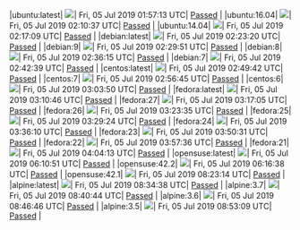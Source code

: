 |ubuntu:latest| ![](https://neilpang.github.io/acmetest/status/ubuntu-latest.svg?1562291833)| Fri, 05 Jul 2019 01:57:13 UTC| [Passed](https://github.com/Neilpang/acmetest/blob/master/logs/ubuntu-latest.out) |
|ubuntu:16.04| ![](https://neilpang.github.io/acmetest/status/ubuntu-16.04.svg?1562292637)| Fri, 05 Jul 2019 02:10:37 UTC| [Passed](https://github.com/Neilpang/acmetest/blob/master/logs/ubuntu-16.04.out) |
|ubuntu:14.04| ![](https://neilpang.github.io/acmetest/status/ubuntu-14.04.svg?1562293029)| Fri, 05 Jul 2019 02:17:09 UTC| [Passed](https://github.com/Neilpang/acmetest/blob/master/logs/ubuntu-14.04.out) |
|debian:latest| ![](https://neilpang.github.io/acmetest/status/debian-latest.svg?1562293400)| Fri, 05 Jul 2019 02:23:20 UTC| [Passed](https://github.com/Neilpang/acmetest/blob/master/logs/debian-latest.out) |
|debian:9| ![](https://neilpang.github.io/acmetest/status/debian-9.svg?1562293791)| Fri, 05 Jul 2019 02:29:51 UTC| [Passed](https://github.com/Neilpang/acmetest/blob/master/logs/debian-9.out) |
|debian:8| ![](https://neilpang.github.io/acmetest/status/debian-8.svg?1562294175)| Fri, 05 Jul 2019 02:36:15 UTC| [Passed](https://github.com/Neilpang/acmetest/blob/master/logs/debian-8.out) |
|debian:7| ![](https://neilpang.github.io/acmetest/status/debian-7.svg?1562294559)| Fri, 05 Jul 2019 02:42:39 UTC| [Passed](https://github.com/Neilpang/acmetest/blob/master/logs/debian-7.out) |
|centos:latest| ![](https://neilpang.github.io/acmetest/status/centos-latest.svg?1562294982)| Fri, 05 Jul 2019 02:49:42 UTC| [Passed](https://github.com/Neilpang/acmetest/blob/master/logs/centos-latest.out) |
|centos:7| ![](https://neilpang.github.io/acmetest/status/centos-7.svg?1562295405)| Fri, 05 Jul 2019 02:56:45 UTC| [Passed](https://github.com/Neilpang/acmetest/blob/master/logs/centos-7.out) |
|centos:6| ![](https://neilpang.github.io/acmetest/status/centos-6.svg?1562295830)| Fri, 05 Jul 2019 03:03:50 UTC| [Passed](https://github.com/Neilpang/acmetest/blob/master/logs/centos-6.out) |
|fedora:latest| ![](https://neilpang.github.io/acmetest/status/fedora-latest.svg?1562296246)| Fri, 05 Jul 2019 03:10:46 UTC| [Passed](https://github.com/Neilpang/acmetest/blob/master/logs/fedora-latest.out) |
|fedora:27| ![](https://neilpang.github.io/acmetest/status/fedora-27.svg?1562296625)| Fri, 05 Jul 2019 03:17:05 UTC| [Passed](https://github.com/Neilpang/acmetest/blob/master/logs/fedora-27.out) |
|fedora:26| ![](https://neilpang.github.io/acmetest/status/fedora-26.svg?1562297015)| Fri, 05 Jul 2019 03:23:35 UTC| [Passed](https://github.com/Neilpang/acmetest/blob/master/logs/fedora-26.out) |
|fedora:25| ![](https://neilpang.github.io/acmetest/status/fedora-25.svg?1562297364)| Fri, 05 Jul 2019 03:29:24 UTC| [Passed](https://github.com/Neilpang/acmetest/blob/master/logs/fedora-25.out) |
|fedora:24| ![](https://neilpang.github.io/acmetest/status/fedora-24.svg?1562297770)| Fri, 05 Jul 2019 03:36:10 UTC| [Passed](https://github.com/Neilpang/acmetest/blob/master/logs/fedora-24.out) |
|fedora:23| ![](https://neilpang.github.io/acmetest/status/fedora-23.svg?1562298631)| Fri, 05 Jul 2019 03:50:31 UTC| [Passed](https://github.com/Neilpang/acmetest/blob/master/logs/fedora-23.out) |
|fedora:22| ![](https://neilpang.github.io/acmetest/status/fedora-22.svg?1562299056)| Fri, 05 Jul 2019 03:57:36 UTC| [Passed](https://github.com/Neilpang/acmetest/blob/master/logs/fedora-22.out) |
|fedora:21| ![](https://neilpang.github.io/acmetest/status/fedora-21.svg?1562299453)| Fri, 05 Jul 2019 04:04:13 UTC| [Passed](https://github.com/Neilpang/acmetest/blob/master/logs/fedora-21.out) |
|opensuse:latest| ![](https://neilpang.github.io/acmetest/status/opensuse-latest.svg?1562307051)| Fri, 05 Jul 2019 06:10:51 UTC| [Passed](https://github.com/Neilpang/acmetest/blob/master/logs/opensuse-latest.out) |
|opensuse:42.2| ![](https://neilpang.github.io/acmetest/status/opensuse-42.2.svg?1562307398)| Fri, 05 Jul 2019 06:16:38 UTC| [Passed](https://github.com/Neilpang/acmetest/blob/master/logs/opensuse-42.2.out) |
|opensuse:42.1| ![](https://neilpang.github.io/acmetest/status/opensuse-42.1.svg?1562314994)| Fri, 05 Jul 2019 08:23:14 UTC| [Passed](https://github.com/Neilpang/acmetest/blob/master/logs/opensuse-42.1.out) |
|alpine:latest| ![](https://neilpang.github.io/acmetest/status/alpine-latest.svg?1562315678)| Fri, 05 Jul 2019 08:34:38 UTC| [Passed](https://github.com/Neilpang/acmetest/blob/master/logs/alpine-latest.out) |
|alpine:3.7| ![](https://neilpang.github.io/acmetest/status/alpine-3.7.svg?1562316044)| Fri, 05 Jul 2019 08:40:44 UTC| [Passed](https://github.com/Neilpang/acmetest/blob/master/logs/alpine-3.7.out) |
|alpine:3.6| ![](https://neilpang.github.io/acmetest/status/alpine-3.6.svg?1562316406)| Fri, 05 Jul 2019 08:46:46 UTC| [Passed](https://github.com/Neilpang/acmetest/blob/master/logs/alpine-3.6.out) |
|alpine:3.5| ![](https://neilpang.github.io/acmetest/status/alpine-3.5.svg?1562316789)| Fri, 05 Jul 2019 08:53:09 UTC| [Passed](https://github.com/Neilpang/acmetest/blob/master/logs/alpine-3.5.out) |

